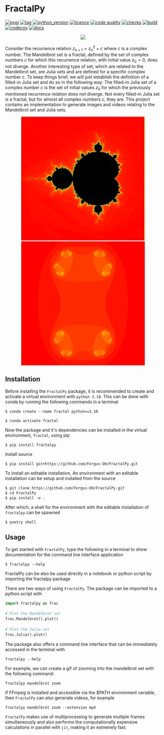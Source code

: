 # FractalPy
[![pypi](https://img.shields.io/pypi/v/FractalPy)](https://pypi.org/project/fractalpy/)
[![tag](https://img.shields.io/github/v/tag/Fergus-OH/FractalPy)]()
[![python_version](https://img.shields.io/pypi/pyversions/FractalPy)]()
[![licence](https://img.shields.io/github/license/Fergus-OH/FractalPy)](https://github.com/Fergus-OH/FractalPy/blob/main/LICENCE.md)
[![code quality](https://img.shields.io/scrutinizer/quality/g/Fergus-OH/FractalPy/main)](https://scrutinizer-ci.com/g/Fergus-OH/FractalPy/)
[![checks](https://img.shields.io/github/checks-status/Fergus-OH/FractalPy/main)]()
[![build](https://img.shields.io/github/workflow/status/Fergus-OH/FractalPy/Python%20application)](https://github.com/Fergus-OH/FractalPy/actions/workflows/python-app.yml)
[![codecov](https://codecov.io/gh/Fergus-OH/FractalPy/branch/main/graph/badge.svg?token=XWYUNL7XIE)](https://codecov.io/gh/Fergus-OH/FractalPy)
[![docs](https://img.shields.io/readthedocs/fractalpy)](https://fractalpy.readthedocs.io/en/latest/)


<p align="center">
  <img src= "https://raw.githubusercontent.com/Fergus-OH/mandelbrot-julia-sets/numba/assets/Mandelbrot_4320pts_1000threshold.png" width="800">
</p>

Consider the recurrence relation $z_{n+1} = z_n^2 + c$ where $c$ is a complex number.
The Mandelbrot set is a fractal, defined by the set of complex numbers $c$ for which this recurrence relation, with initial value $z_0 = 0$, does not diverge.
Another interesting type of set, which are related to the Mandelbrot set, are Julia sets and are defined for a specific complex number $c$.
To keep things brief, we will just establish the definition of a filled-in Julia set and do so in the following way:
The filled-in Julia set of a complex number $c$ is the set of initial values $z_0$ for which the previously mentioned recurrence relation does not diverge.
Not every filled-in Julia set is a fractal, but for almost all complex numbers $c$, they are.
This project contains an implementation to generate images and videos relating to the Mandelbrot set and Julia sets.

[//]: # (<img src="https://raw.githubusercontent.com/Fergus-OH/FractalPy/numba/assets/zoom_&#40;-1,186592,-0,1901211&#41;)

[//]: # (_1000thresh_360pts_60frames_15fps.gif" width="400">)

<p align="center">
  <img src="https://raw.githubusercontent.com/Fergus-OH/FractalPy/numba/assets/zoom_(-1,186592,-0,1901211)_1000thresh_360pts_60frames_15fps-min.gif" width="400">
  <img src="https://raw.githubusercontent.com/Fergus-OH/FractalPy/numba/assets/spin_(-0,79+0,15j)_1000thresh_360pts_110frames_30fps.gif" width="400">
</p>




[//]: # (<img src="https://raw.githubusercontent.com/Fergus-OH/mandelbrot-julia-sets/numba/assets/zoom_&#40;10004407000,-0,7436439059192348,-0,131825896951&#41;_5000thresh_480pts_300frames_30fps.gif" width="500">)
[//]: # (<img src="https://raw.githubusercontent.com/Fergus-OH/mandelbrot-julia-sets/numba/assets/julia_spin2.gif" width="500">)
  


## Installation
Before installing the `FractalPy` package, it is recommended to create and activate a virtual environment with `python 3.10`.
This can be done with conda by running the following commands in a terminal
```
$ conda create --name fractal python==3.10
```

```
$ conda activate fractal
```
Now the package and it's dependencies can be installed in the virtual environment, `fractal`, using pip
```
$ pip install fractalpy
```

Install source
```
$ pip install git+https://github.com/Fergus-OH/FractalPy.git
```

To install an editable installation, 
An environment with an editable installation can be setup and installed from the source
```
$ git clone https://github.com/Fergus-OH/FractalPy.git
$ cd FractalPy
$ pip install -e .
```
After which, a shell for the environment with the editable installation of `fractalpy` can be spawned
```
$ poetry shell
```

## Usage
To get started with `FractalPy`, type the following in a terminal to show documentation for the command line 
interface application

```
$ fractalpy --help
```


FractalPy can be also be used directly in a notebook or python script by importing the fractalpy package

There are two ways of using `FractalPy`.
The package can be imported to a python script with

```python
import fractalpy as frac

# Plot the Mandelbrot set
frac.Mandelbrot().plot()

# Plot the Julia set
frac.Julia().plot()
```

The package also offers a command line interface that can be immediately accessed in the terminal with
```
fractalpy --help
```

For example, we can create a gif of zooming into the mandelbrot set with the following command:
```
fractalpy mandelbrot zoom
```

If FFmpeg is installed and accessible via the $PATH environment variable, then `FractalPy` can also generate videos, for example
```
fractalpy mandelbrot zoom --extension mp4
```

`FractalPy` makes use of multiprocessing to generate multiple frames simultaneously and also performs the computationally expensive calculations in parallel with `jit`, making it an extremely fast.
<!-- ```
Fractal().
```


A notebook with demos can be found [here](https://nbviewer.org/github/Fergus-OH/mandelbrot-julia-sets/blob/numba/demos.ipynb)

<a href="https://nbviewer.org/github/Fergus-OH/mandelbrot-julia-sets/blob/numba/demos.ipynb"><img src="https://raw.githubusercontent.com/jupyter/design/master/logos/Badges/nbviewer_badge.svg" alt="Render nbviewer" /></a> -->
